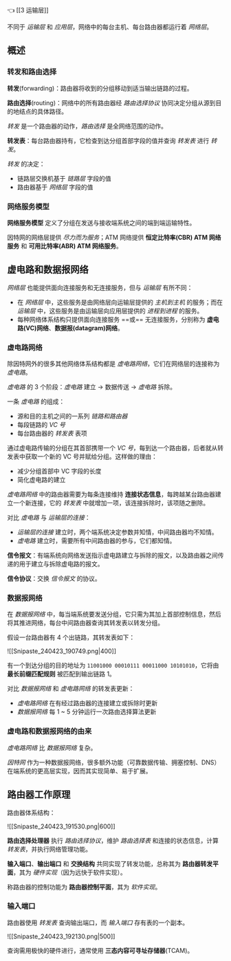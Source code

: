 👈 [[3 运输层]]

不同于 *运输层* 和 *应用层*，网络中的每台主机、每台路由器都运行着 *网络层*。

## 概述

### 转发和路由选择

**转发**(forwarding)：路由器将收到的分组移动到适当输出链路的过程。

**路由选择**(routing)：网络中的所有路由器经 *路由选择协议* 协同决定分组从源到目的地结点的具体路径。

*转发* 是一个路由器的动作，*路由选择* 是全网络范围的动作。

**转发表**：每台路由器持有，它检查到达分组首部字段的值并查询 *转发表* 进行 *转发*。

*转发* 的决定：

- 链路层交换机基于 *链路层* 字段的值
- 路由器基于 *网络层* 字段的值

### 网络服务模型

**网络服务模型** 定义了分组在发送与接收端系统之间的端到端运输特性。

因特网的网络层提供 *尽力而为服务*；ATM 网络提供 **恒定比特率(CBR) ATM 网络服务** 和 **可用比特率(ABR) ATM 网络服务**。

## 虚电路和数据报网络

*网络层* 也能提供面向连接服务和无连接服务，但与 *运输层* 有所不同：

- 在 *网络层* 中，这些服务是由网络层向运输层提供的 *主机到主机* 的服务；而在 *运输层* 中，这些服务是由运输层向应用层提供的 *进程到进程* 的服务。
- 每种网络体系结构只提供面向连接服务 ==或== 无连接服务，分别称为 **虚电路(VC)网络**、**数据报(datagram)网络**。

### 虚电路网络

除因特网外的很多其他网络体系结构都是 *虚电路网络*，它们在网络层的连接称为 *虚电路*。

*虚电路* 的 3 个阶段：*虚电路* 建立 -> 数据传送 -> *虚电路* 拆除。

一条 *虚电路* 的组成：

- 源和目的主机之间的一系列 *链路和路由器*
- 每段链路的 *VC 号*
- 每台路由器的 *转发表* 表项

通过虚电路传输的分组在其首部携带一个 *VC 号*，每到达一个路由器，后者就从转发表中获取一个新的 VC 号并赋给分组。这样做的理由：

- 减少分组首部中 VC 字段的长度
- 简化虚电路的建立

*虚电路网络* 中的路由器需要为每条连接维持 **连接状态信息**，每跨越某台路由器建立一个新连接，它的 *转发表* 中就增加一项，该连接拆除时，该项随之删除。

对比 *虚电路* 与 *运输层的连接*：

- *运输层的连接* 建立时，两个端系统决定参数并知情，中间路由器均不知情。
- *虚电路* 建立时，需要所有中间路由器的参与，它们都知情。

**信令报文**：有端系统向网络发送指示虚电路建立与拆除的报文，以及路由器之间传递的用于建立与拆除虚电路的报文。

**信令协议**：交换 *信令报文* 的协议。

### 数据报网络

在 *数据报网络* 中，每当端系统要发送分组，它只需为其加上首部控制信息，然后将其推进网络，每台中间路由器查询其转发表以转发分组。

假设一台路由器有 4 个出链路，其转发表如下：

![[Snipaste_240423_190749.png|400]]

有一个到达分组的目的地址为 `11001000 00010111 00011000 10101010`，它将由 **最长前缀匹配规则** 被匹配到输出链路 $1$。

对比 *数据报网络* 和 *虚电路网络* 的转发表更新：

- *虚电路网络* 在有经过路由器的连接建立或拆除时更新
- *数据报网络* 每 $1$ ~ $5$ 分钟运行一次路由选择算法更新

### 虚电路和数据报网络的由来

*虚电路网络* 比 *数据报网络* 复杂。

*因特网* 作为一种数据报网络，很多额外功能（可靠数据传输、拥塞控制、DNS）在端系统的更高层实现，因而其实现简单、易于扩展。

## 路由器工作原理

路由器体系结构：

![[Snipaste_240423_191530.png|600]]

**路由选择处理器** 执行 *路由选择协议*，维护 *路由选择表* 和连接的状态信息，计算 *转发表*，并执行网络管理功能。

**输入端口**、**输出端口** 和 **交换结构** 共同实现了转发功能，总称其为 **路由器转发平面**，其为 *硬件实现*（因为远快于软件实现）。

称路由器的控制功能为 **路由器控制平面**，其为 *软件实现*。

### 输入端口

路由器使用 *转发表* 查询输出端口，而 *输入端口* 存有表的一个副本。

![[Snipaste_240423_192130.png|500]]

查询需用极快的硬件进行，通常使用 **三态内容可寻址存储器**(TCAM)。